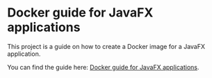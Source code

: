 # Docker guide for JavaFX applications

This project is a guide on how to create a Docker image for a JavaFX application.

You can find the guide here: [Docker guide for JavaFX applications](docs/docker-javafx-guide.md).